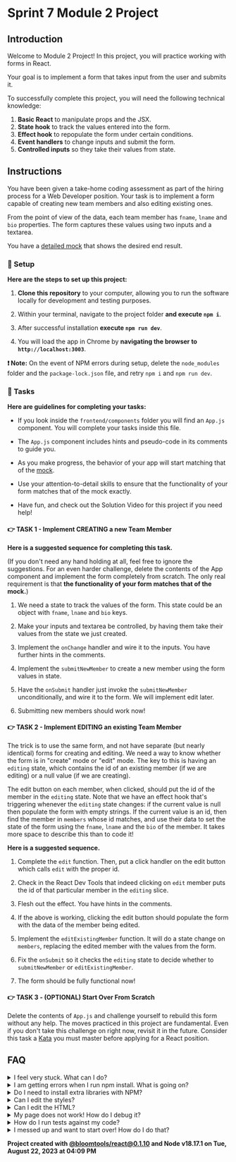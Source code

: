 # Sprint 7 Module 2 Project

## Introduction

Welcome to Module 2 Project! In this project, you will practice working with forms in React.

Your goal is to implement a form that takes input from the user and submits it.

To successfully complete this project, you will need the following technical knowledge:

1. **Basic React** to manipulate props and the JSX.
2. **State hook** to track the values entered into the form.
3. **Effect hook** to repopulate the form under certain conditions.
4. **Event handlers** to change inputs and submit the form.
5. **Controlled inputs** so they take their values from state.

## Instructions

You have been given a take-home coding assessment as part of the hiring process for a Web Developer position. Your task is to implement a form capable of creating new team members and also editing existing ones.

From the point of view of the data, each team member has `fname`, `lname` and `bio` properties. The form captures these values using two inputs and a textarea.

You have a [detailed mock](https://bloominstituteoftechnology.github.io/W_S7M2_Project/) that shows the desired end result.

### 💾 Setup

**Here are the steps to set up this project:**

1. **Clone this repository** to your computer, allowing you to run the software locally for development and testing purposes.

2. Within your terminal, navigate to the project folder **and execute `npm i`**.

3. After successful installation **execute `npm run dev`**.

4. You will load the app in Chrome by **navigating the browser to `http://localhost:3003`**.

**❗ Note:** On the event of NPM errors during setup, delete the `node_modules` folder and the `package-lock.json` file, and retry `npm i` and `npm run dev`.

### 🥷 Tasks

**Here are guidelines for completing your tasks:**

- If you look inside the `frontend/components` folder you will find an `App.js` component. You will complete your tasks inside this file.

- The `App.js` component includes hints and pseudo-code in its comments to guide you.

- As you make progress, the behavior of your app will start matching that of the [mock](https://bloominstituteoftechnology.github.io/W_S7M2_Project/).

- Use your attention-to-detail skills to ensure that the functionality of your form matches that of the mock exactly.

- Have fun, and check out the Solution Video for this project if you need help!

#### 👉 TASK 1 - Implement CREATING a new Team Member

**Here is a suggested sequence for completing this task.**

(If you don't need any hand holding at all, feel free to ignore the suggestions. For an even harder challenge, delete the contents of the App component and implement the form completely from scratch. The only real requirement is that **the functionality of your form matches that of the mock.**)

1. We need a state to track the values of the form. This state could be an object with `fname`, `lname` and `bio` keys.

2. Make your inputs and textarea be controlled, by having them take their values from the state we just created.

3. Implement the `onChange` handler and wire it to the inputs. You have further hints in the comments.

4. Implement the `submitNewMember` to create a new member using the form values in state.

5. Have the `onSubmit` handler just invoke the `submitNewMember` unconditionally, and wire it to the form. We will implement edit later.

6. Submitting new members should work now!

#### 👉 TASK 2 - Implement EDITING an existing Team Member

The trick is to use the same form, and not have separate (but nearly identical) forms for creating and editing. We need a way to know whether the form is in "create" mode or "edit" mode. The key to this is having an `editing` state, which contains the id of an existing member (if we are editing) or a null value (if we are creating).

The edit button on each member, when clicked, should put the id of the member in the `editing` state. Note that we have an effect hook that's triggering whenever the `editing` state changes: if the current value is null then populate the form with empty strings. If the current value is an id, then find the member in `members` whose id matches, and use their data to set the state of the form using the `fname`, `lname` and the `bio` of the member. It takes more space to describe this than to code it!

**Here is a suggested sequence.**

1. Complete the `edit` function. Then, put a click handler on the edit button which calls `edit` with the proper id.

2. Check in the React Dev Tools that indeed clicking on `edit` member puts the id of that particular member in the `editing` slice.

3. Flesh out the effect. You have hints in the comments.

4. If the above is working, clicking the edit button should populate the form with the data of the member being edited.

5. Implement the `editExistingMember` function. It will do a state change on `members`, replacing the edited member with the values from the form.

6. Fix the `onSubmit` so it checks the `editing` state to decide whether to `submitNewMember` or `editExistingMember`.

7. The form should be fully functional now!

#### 👉 TASK 3 - (OPTIONAL) Start Over From Scratch

Delete the contents of `App.js` and challenge yourself to rebuild this form without any help. The moves practiced in this project are fundamental. Even if you don't take this challenge on right now, revisit it in the future. Consider this task a [Kata](https://en.wikipedia.org/wiki/Kata) you must master before applying for a React position.

## FAQ

<details>
  <summary>I feel very stuck. What can I do?</summary>

Check out the Solution Video for this project in your learning platform. In it, an industry expert will walk you through their thinking in detail while they solve the tasks. The Solution Videos are highly recommended even if you are not stuck: you will learn lots of tricks.

</details>

<details>
  <summary>I am getting errors when I run npm install. What is going on?</summary>

This project requires Node to be correctly installed on your computer to work. Sometimes Node can be installed but misconfigured. Try deleting `node_modules` and running `npm install`. If that fails, try deleting both `node_modules` and `package-lock.json` before reinstalling. If all fails, please request support!

</details>

<details>
  <summary>Do I need to install extra libraries with NPM?</summary>

No. Everything you need should be installed already.

</details>

<details>
  <summary>Can I edit the styles?</summary>

Of course! Have at it.

</details>

<details>
  <summary>Can I edit the HTML?</summary>

That's probably not a great idea. Why do you want to do that?

</details>

<details>
  <summary>My page does not work! How do I debug it?</summary>

With React, it's very important that we use the React Dev Tools to monitor the state of our components as we interact with the App. If the state is not adjusting like it should, that's good to know. If the state does change but the UI does not respond, that's a different thing.

If your code has a syntax problem, the app will print error messages in the console. Focus on the first message. Place console logs right before the crash site (errors usually inform of the line number where the problem originates) and see if your variables contain the data you think they do. Comment out chunks of code until you get it to compile!

</details>

<details>
  <summary>How do I run tests against my code?</summary>

This particular project has no tests in it. All testing must be manual!

</details>

<details>
  <summary>I messed up and want to start over! How do I do that?</summary>

Do NOT delete your repository from GitHub! Instead, commit frequently as you work. Make a commit whenever you achieve anything and the app isn't crashing in Chrome. This in practice creates restore points you can use should you wreak havoc with your app. If you find yourself in a mess, use git reset --hard to simply discard all changes to your code since your last commit. If you are dead-set on restarting the challenge from scratch, you can do this with Git as well. Research how to reset hard to a specific commit.

</details>

**Project created with [@bloomtools/react@0.1.10](https://github.com/bloominstituteoftechnology/npm-tools-react) and Node v18.17.1 on Tue, August 22, 2023 at 04:09 PM**
